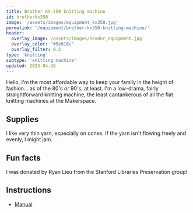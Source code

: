```yaml
---
title: Brother KX-350 knitting machine
id: brotherkx350
image: '/assets/images/equipment_kx350.jpg'
permalink: '/equipment/brother-kx350-knitting-machine/'
header:
  overlay_image: /assets/images/header_equipment.jpg
  overlay_color: "#5e616c"
  overlay_filter: 0.5
type: 'knitting'
subtype: 'knitting machine'
updated: 2023-04-26
---
```


Hello, I'm the most affordable way to keep your family in the height of fashion... as of the 80's or 90's, at least. I'm a low-drama, fairly straightforward knitting machine, the least cantankerous of all the flat knitting machines at the Makerspace.

## Supplies
I like very thin yarn, especially on cones. If the yarn isn't flowing freely and evenly, I might jam.

## Fun facts
I was donated by Ryan Lieu from the Stanford Libraries Preservation group!

## Instructions

* [Manual](https://mkmanuals.com/brother-kx350-user-guide-guide.html)
